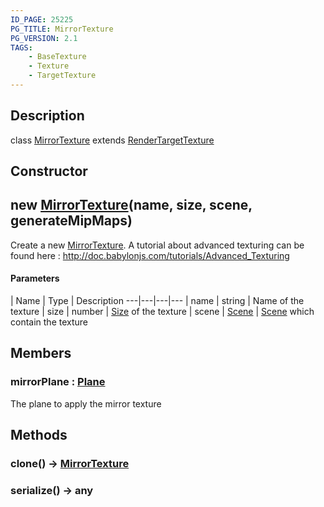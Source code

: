 ```yaml
---
ID_PAGE: 25225
PG_TITLE: MirrorTexture
PG_VERSION: 2.1
TAGS:
    - BaseTexture
    - Texture
    - TargetTexture
---
```

## Description

class [MirrorTexture](/classes/2.4/MirrorTexture) extends [RenderTargetTexture](/classes/2.4/RenderTargetTexture)



## Constructor

## new [MirrorTexture](/classes/2.4/MirrorTexture)(name, size, scene, generateMipMaps)

Create a new [MirrorTexture](/classes/2.4/MirrorTexture).
A tutorial about advanced texturing can be found here : http://doc.babylonjs.com/tutorials/Advanced_Texturing

#### Parameters
 | Name | Type | Description
---|---|---|---
 | name | string |    Name of the texture
 | size | number |    [Size](/classes/2.4/Size) of the texture
 | scene | [Scene](/classes/2.4/Scene) |    [Scene](/classes/2.4/Scene) which contain the texture
## Members

### mirrorPlane : [Plane](/classes/2.4/Plane)

The plane to apply the mirror texture

## Methods

### clone() &rarr; [MirrorTexture](/classes/2.4/MirrorTexture)


### serialize() &rarr; any


